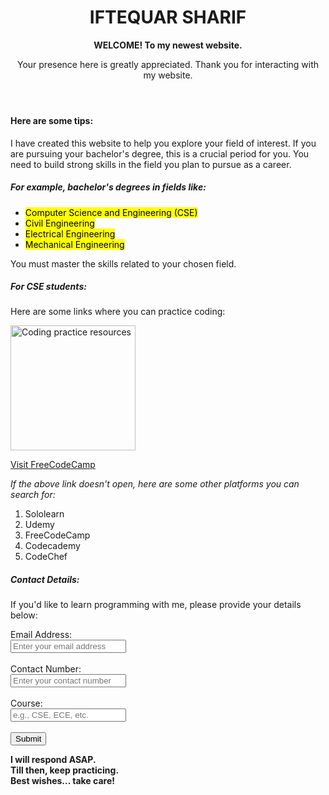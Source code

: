 <!DOCTYPE HTML>
<html lang="en">
<head>
  <meta charset="UTF-8">
  <meta name="viewport" content="width=device-width, initial-scale=1.0">
  <title>First Website by Me</title>
</head>
<body>
  <header>
    <h1>IFTEQUAR SHARIF</h1>
    <p><strong>WELCOME! To my newest website.</strong></p>
    <p>Your presence here is greatly appreciated. Thank you for interacting with my website.</p>
  </header>

  <main>
    <section>
      <h4>Here are some tips:</h4>
      <p>
        I have created this website to help you explore your field of interest. 
        If you are pursuing your bachelor's degree, this is a crucial period for you. 
        You need to build strong skills in the field you plan to pursue as a career.
      </p>
      <h5>For example, bachelor's degrees in fields like:</h5>
      <ul>
        <li><mark>Computer Science and Engineering (CSE)</mark></li>
        <li><mark>Civil Engineering</mark></li>
        <li><mark>Electrical Engineering</mark></li>
        <li><mark>Mechanical Engineering</mark></li>
      </ul>
      <p>You must master the skills related to your chosen field.</p>
      <h5>For CSE students:</h5>
      <p>Here are some links where you can practice coding:</p>
      <img src="https://encrypted-tbn0.gstatic.com/images?q=tbn:ANd9GcSNaDWYCKam-Ict2okUWZkRfpR9i0VF0HRAnQ&s" 
           alt="Coding practice resources" width="200">
      <p><a href="https://www.freecodecamp.org/" target="_blank">Visit FreeCodeCamp</a></p>
      <p><em>If the above link doesn't open, here are some other platforms you can search for:</em></p>
      <ol>
        <li>Sololearn</li>
        <li>Udemy</li>
        <li>FreeCodeCamp</li>
        <li>Codecademy</li>
        <li>CodeChef</li>
      </ol>
      <h5>Contact Details:</h5>
      <p>If you'd like to learn programming with me, please provide your details below:</p>
      <form action="process.js" method="post">
        <label for="email">Email Address:</label><br>
        <input type="email" id="email" name="email" placeholder="Enter your email address" required><br><br>
        <label for="contact">Contact Number:</label><br>
        <input type="tel" id="contact" name="contact" placeholder="Enter your contact number" required><br><br>
        <label for="stream">Course:</label><br>
        <input type="text" id="stream" name="stream" placeholder="e.g., CSE, ECE, etc." required><br><br>
       <button type="submit">Submit</button>
      </form>
    </section>
  </main>

  <footer>
    <p><strong>
      I will respond ASAP.<br>
      Till then, keep practicing.<br>
      Best wishes... take care!<br>
    </strong></p>
  </footer>
</body>
</html>
